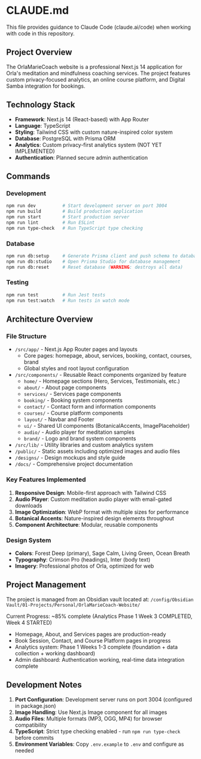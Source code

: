 # CLAUDE.md

This file provides guidance to Claude Code (claude.ai/code) when working with code in this repository.

## Project Overview

The OrlaMarieCoach website is a professional Next.js 14 application for Orla's meditation and mindfulness coaching services. The project features custom privacy-focused analytics, an online course platform, and Digital Samba integration for bookings.

## Technology Stack

- **Framework**: Next.js 14 (React-based) with App Router
- **Language**: TypeScript
- **Styling**: Tailwind CSS with custom nature-inspired color system
- **Database**: PostgreSQL with Prisma ORM
- **Analytics**: Custom privacy-first analytics system (NOT YET IMPLEMENTED)
- **Authentication**: Planned secure admin authentication

## Commands

### Development
```bash
npm run dev          # Start development server on port 3004
npm run build        # Build production application
npm run start        # Start production server
npm run lint         # Run ESLint
npm run type-check   # Run TypeScript type checking
```

### Database
```bash
npm run db:setup     # Generate Prisma client and push schema to database
npm run db:studio    # Open Prisma Studio for database management
npm run db:reset     # Reset database (WARNING: destroys all data)
```

### Testing
```bash
npm run test         # Run Jest tests
npm run test:watch   # Run tests in watch mode
```

## Architecture Overview

### File Structure
- `/src/app/` - Next.js App Router pages and layouts
  - Core pages: homepage, about, services, booking, contact, courses, brand
  - Global styles and root layout configuration
- `/src/components/` - Reusable React components organized by feature
  - `home/` - Homepage sections (Hero, Services, Testimonials, etc.)
  - `about/` - About page components
  - `services/` - Services page components  
  - `booking/` - Booking system components
  - `contact/` - Contact form and information components
  - `courses/` - Course platform components
  - `layout/` - Navbar and Footer
  - `ui/` - Shared UI components (BotanicalAccents, ImagePlaceholder)
  - `audio/` - Audio player for meditation samples
  - `brand/` - Logo and brand system components
- `/src/lib/` - Utility libraries and custom analytics system
- `/public/` - Static assets including optimized images and audio files
- `/designs/` - Design mockups and style guide
- `/docs/` - Comprehensive project documentation

### Key Features Implemented
1. **Responsive Design**: Mobile-first approach with Tailwind CSS
2. **Audio Player**: Custom meditation audio player with email-gated downloads
3. **Image Optimization**: WebP format with multiple sizes for performance
4. **Botanical Accents**: Nature-inspired design elements throughout
5. **Component Architecture**: Modular, reusable components

### Design System
- **Colors**: Forest Deep (primary), Sage Calm, Living Green, Ocean Breath
- **Typography**: Crimson Pro (headings), Inter (body text)
- **Imagery**: Professional photos of Orla, optimized for web

## Project Management

The project is managed from an Obsidian vault located at:
`/config/Obsidian Vault/01-Projects/Personal/OrlaMarieCoach-Website/`

Current Progress: ~85% complete (Analytics Phase 1 Week 3 COMPLETED, Week 4 STARTED)
- Homepage, About, and Services pages are production-ready  
- Book Session, Contact, and Course Platform pages in progress
- Analytics system: Phase 1 Weeks 1-3 complete (foundation + data collection + working dashboard)
- Admin dashboard: Authentication working, real-time data integration complete

## Development Notes

1. **Port Configuration**: Development server runs on port 3004 (configured in package.json)
2. **Image Handling**: Use Next.js Image component for all images
3. **Audio Files**: Multiple formats (MP3, OGG, MP4) for browser compatibility
4. **TypeScript**: Strict type checking enabled - run `npm run type-check` before commits
5. **Environment Variables**: Copy `.env.example` to `.env` and configure as needed